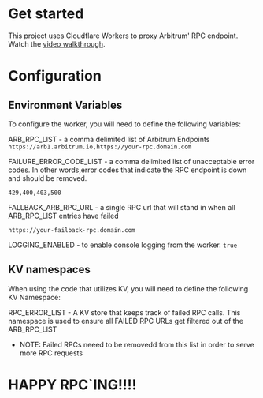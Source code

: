# Get started 

This project uses Cloudflare Workers to proxy Arbitrum' RPC endpoint. <br>
Watch the <a href="https://www.youtube.com/watch?v=kL5pHMx6ecw">video walkthrough</a>.

# Configuration

## Environment Variables

To configure the worker, you will need to define the following Variables:

ARB_RPC_LIST - a comma delimited list of Arbitrum Endpoints
```https://arb1.arbitrum.io,https://your-rpc.domain.com```

FAILURE_ERROR_CODE_LIST - a comma delimited list of unacceptable error codes. In other words,error codes that indicate the RPC endpoint is down and should be removed.

```429,400,403,500```

FALLBACK_ARB_RPC_URL - a single RPC url that will stand in when all ARB_RPC_LIST entries have failed

```https://your-failback-rpc.domain.com```

LOGGING_ENABLED - to enable console logging from the worker.
```true```


## KV namespaces

When using the code that utilizes KV, you will need to define the following KV Namespace:

RPC_ERROR_LIST - A KV store that keeps track of failed RPC calls. This namespace is used to ensure all FAILED RPC URLs get filtered out of the ARB_RPC_LIST
* NOTE: Failed RPCs neeed to be removedd from this list in order to serve more RPC requests

#

# HAPPY RPC`ING!!!!
